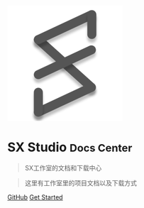 ![logo](/img/favicon.png)

# SX Studio <small>Docs Center</small>

> SX工作室的文档和下载中心

> 这里有工作室里的项目文档以及下载方式


[GitHub](https://github.com/docsifyjs/docsify/)
[Get Started](#docsify)